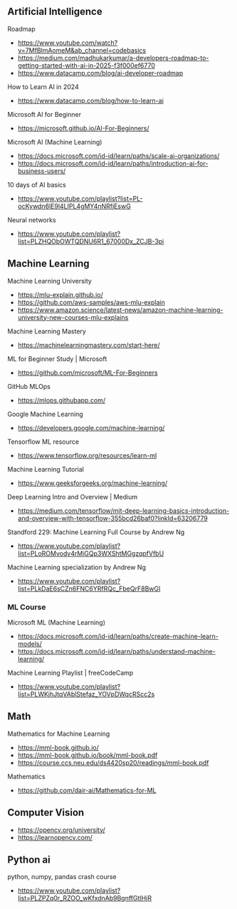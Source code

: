 ## Artificial Intelligence

Roadmap
- https://www.youtube.com/watch?v=7MfBlmAomeM&ab_channel=codebasics
- https://medium.com/madhukarkumar/a-developers-roadmap-to-getting-started-with-ai-in-2025-f3f000ef6770
- https://www.datacamp.com/blog/ai-developer-roadmap

How to Learn AI in 2024
- https://www.datacamp.com/blog/how-to-learn-ai

Microsoft AI for Beginner
- https://microsoft.github.io/AI-For-Beginners/

Microsoft AI (Machine Learning)
- https://docs.microsoft.com/id-id/learn/paths/scale-ai-organizations/
- https://docs.microsoft.com/id-id/learn/paths/introduction-ai-for-business-users/

10 days of AI basics
- https://www.youtube.com/playlist?list=PL-ocKywdn6lE9l4LIPL4gMY4nNRfjEswG

Neural networks
- https://www.youtube.com/playlist?list=PLZHQObOWTQDNU6R1_67000Dx_ZCJB-3pi

## Machine Learning

Machine Learning University
- https://mlu-explain.github.io/
- https://github.com/aws-samples/aws-mlu-explain
- https://www.amazon.science/latest-news/amazon-machine-learning-university-new-courses-mlu-explains

Machine Learning Mastery
- https://machinelearningmastery.com/start-here/

ML for Beginner Study | Microsoft
- https://github.com/microsoft/ML-For-Beginners

GitHub MLOps
- https://mlops.githubapp.com/

Google Machine Learning
- https://developers.google.com/machine-learning/

Tensorflow ML resource
- https://www.tensorflow.org/resources/learn-ml

Machine Learning Tutorial
- https://www.geeksforgeeks.org/machine-learning/

Deep Learning Intro and Overview | Medium
- https://medium.com/tensorflow/mit-deep-learning-basics-introduction-and-overview-with-tensorflow-355bcd26baf0?linkId=63206779

Standford 229: Machine Learning Full Course by Andrew Ng
- https://www.youtube.com/playlist?list=PLoROMvodv4rMiGQp3WXShtMGgzqpfVfbU

Machine Learning specialization by Andrew Ng
- https://www.youtube.com/playlist?list=PLkDaE6sCZn6FNC6YRfRQc_FbeQrF8BwGI

### ML Course

Microsoft ML (Machine Learning)
- https://docs.microsoft.com/id-id/learn/paths/create-machine-learn-models/
- https://docs.microsoft.com/id-id/learn/paths/understand-machine-learning/

Machine Learning Playlist | freeCodeCamp
- https://www.youtube.com/playlist?list=PLWKjhJtqVAblStefaz_YOVpDWqcRScc2s

## Math

Mathematics for Machine Learning
- https://mml-book.github.io/
- https://mml-book.github.io/book/mml-book.pdf
- https://course.ccs.neu.edu/ds4420sp20/readings/mml-book.pdf

Mathematics
- https://github.com/dair-ai/Mathematics-for-ML

## Computer Vision
- https://opencv.org/university/
- https://learnopencv.com/

## Python ai

python, numpy, pandas crash course
- https://www.youtube.com/playlist?list=PLZPZq0r_RZOO_wKfxdnAb9BgnffGtIHjR
